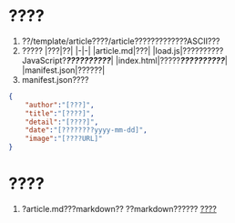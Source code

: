 # ????

1. ??/template/article????/article?????????????ASCII???
2. ?????
|???|??|
|-|-|
|article.md|???|
|load.js|??????????JavaScript?***??????????***|
|index.html|?????***??????????***|
|manifest.json|??????|
3. manifest.json????
```json
{
	"author":"[???]",
	"title":"[????]",
	"detail":"[????]",
	"date":"[????????yyyy-mm-dd]",
	"image":"[????URL]"
}
```

# ????
1. ?article.md???markdown??
??markdown??????
[????](https://daringfireball.net/projects/markdown/syntax)